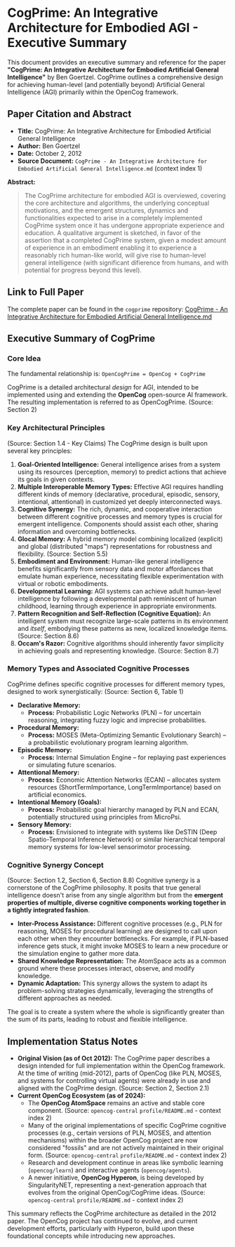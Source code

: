 # CogPrime: An Integrative Architecture for Embodied AGI - Executive Summary

This document provides an executive summary and reference for the paper **"CogPrime: An Integrative Architecture for Embodied Artificial General Intelligence"** by Ben Goertzel. CogPrime outlines a comprehensive design for achieving human-level (and potentially beyond) Artificial General Intelligence (AGI) primarily within the OpenCog framework.

## Paper Citation and Abstract

*   **Title:** CogPrime: An Integrative Architecture for Embodied Artificial General Intelligence
*   **Author:** Ben Goertzel
*   **Date:** October 2, 2012
*   **Source Document:** `CogPrime - An Integrative Architecture for Embodied Artificial General Intelligence.md` (context index 1)

**Abstract:**
> The CogPrime architecture for embodied AGI is overviewed, covering the core architecture and algo­rithms, the underlying conceptual motivations, and the emergent structures, dynamics and functionalities expected to arise in a completely implemented CogPrime system once it has undergone appropriate ex­perience and education. A qualitative argument is sketched, in favor of the assertion that a completed CogPrime system, given a modest amount of experience in an embodiment enabling it to experience a reasonably rich human-like world, will give rise to human-level general intelligence (with significant difierence from humans, and with potential for progress beyond this level).

## Link to Full Paper

The complete paper can be found in the `cogprime` repository:
[CogPrime - An Integrative Architecture for Embodied Artificial General Intelligence.md](https://github.com/drzo/cogprime/blob/main/CogPrime%20-%20An%20Integrative%20Architecture%20for%20Embodied%20Artificial%20General%20Intelligence.md)

## Executive Summary of CogPrime

### Core Idea

The fundamental relationship is:
`OpenCogPrime = OpenCog + CogPrime`

CogPrime is a detailed architectural *design* for AGI, intended to be implemented using and extending the **OpenCog** open-source AI framework. The resulting implementation is referred to as OpenCogPrime. (Source: Section 2)

### Key Architectural Principles

(Source: Section 1.4 - Key Claims)
The CogPrime design is built upon several key principles:

1.  **Goal-Oriented Intelligence:** General intelligence arises from a system using its resources (perception, memory) to predict actions that achieve its goals in given contexts.
2.  **Multiple Interoperable Memory Types:** Effective AGI requires handling different kinds of memory (declarative, procedural, episodic, sensory, intentional, attentional) in customized yet deeply interconnected ways.
3.  **Cognitive Synergy:** The rich, dynamic, and cooperative interaction between different cognitive processes and memory types is crucial for emergent intelligence. Components should assist each other, sharing information and overcoming bottlenecks.
4.  **Glocal Memory:** A hybrid memory model combining localized (explicit) and global (distributed "maps") representations for robustness and flexibility. (Source: Section 5.5)
5.  **Embodiment and Environment:** Human-like general intelligence benefits significantly from sensory data and motor affordances that emulate human experience, necessitating flexible experimentation with virtual or robotic embodiments.
6.  **Developmental Learning:** AGI systems can achieve adult human-level intelligence by following a developmental path reminiscent of human childhood, learning through experience in appropriate environments.
7.  **Pattern Recognition and Self-Reflection (Cognitive Equation):** An intelligent system must recognize large-scale patterns in its environment and *itself*, embodying these patterns as new, localized knowledge items. (Source: Section 8.6)
8.  **Occam's Razor:** Cognitive algorithms should inherently favor simplicity in achieving goals and representing knowledge. (Source: Section 8.7)

### Memory Types and Associated Cognitive Processes

CogPrime defines specific cognitive processes for different memory types, designed to work synergistically:
(Source: Section 6, Table 1)

*   **Declarative Memory:**
    *   **Process:** Probabilistic Logic Networks (PLN) – for uncertain reasoning, integrating fuzzy logic and imprecise probabilities.
*   **Procedural Memory:**
    *   **Process:** MOSES (Meta-Optimizing Semantic Evolutionary Search) – a probabilistic evolutionary program learning algorithm.
*   **Episodic Memory:**
    *   **Process:** Internal Simulation Engine – for replaying past experiences or simulating future scenarios.
*   **Attentional Memory:**
    *   **Process:** Economic Attention Networks (ECAN) – allocates system resources (ShortTermImportance, LongTermImportance) based on artificial economics.
*   **Intentional Memory (Goals):**
    *   **Process:** Probabilistic goal hierarchy managed by PLN and ECAN, potentially structured using principles from MicroPsi.
*   **Sensory Memory:**
    *   **Process:** Envisioned to integrate with systems like DeSTIN (Deep Spatio-Temporal Inference Network) or similar hierarchical temporal memory systems for low-level sensorimotor processing.

### Cognitive Synergy Concept

(Source: Section 1.2, Section 6, Section 8.8)
Cognitive synergy is a cornerstone of the CogPrime philosophy. It posits that true general intelligence doesn't arise from any single algorithm but from the **emergent properties of multiple, diverse cognitive components working together in a tightly integrated fashion**.

*   **Inter-Process Assistance:** Different cognitive processes (e.g., PLN for reasoning, MOSES for procedural learning) are designed to call upon each other when they encounter bottlenecks. For example, if PLN-based inference gets stuck, it might invoke MOSES to learn a new procedure or the simulation engine to gather more data.
*   **Shared Knowledge Representation:** The AtomSpace acts as a common ground where these processes interact, observe, and modify knowledge.
*   **Dynamic Adaptation:** This synergy allows the system to adapt its problem-solving strategies dynamically, leveraging the strengths of different approaches as needed.

The goal is to create a system where the whole is significantly greater than the sum of its parts, leading to robust and flexible intelligence.

## Implementation Status Notes

*   **Original Vision (as of Oct 2012):** The CogPrime paper describes a design intended for full implementation within the OpenCog framework. At the time of writing (mid-2012), parts of OpenCog (like PLN, MOSES, and systems for controlling virtual agents) were already in use and aligned with the CogPrime design. (Source: Section 2, Section 2.1)
*   **Current OpenCog Ecosystem (as of 2024):**
    *   The **OpenCog AtomSpace** remains an active and stable core component. (Source: `opencog-central` `profile/README.md` - context index 2)
    *   Many of the original implementations of specific CogPrime cognitive processes (e.g., certain versions of PLN, MOSES, and attention mechanisms) within the broader OpenCog project are now considered "fossils" and are not actively maintained in their original form. (Source: `opencog-central` `profile/README.md` - context index 2)
    *   Research and development continue in areas like symbolic learning (`opencog/learn`) and interactive agents (`opencog/agents`).
    *   A newer initiative, **OpenCog Hyperon**, is being developed by SingularityNET, representing a next-generation approach that evolves from the original OpenCog/CogPrime ideas. (Source: `opencog-central` `profile/README.md` - context index 2)

This summary reflects the CogPrime architecture as detailed in the 2012 paper. The OpenCog project has continued to evolve, and current development efforts, particularly with Hyperon, build upon these foundational concepts while introducing new approaches.
